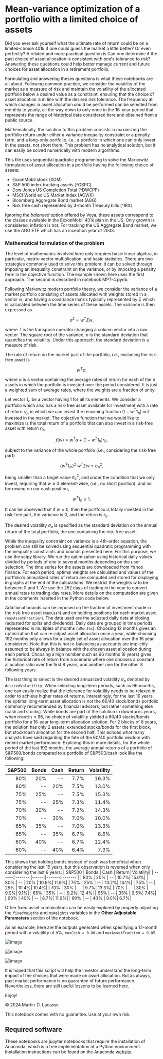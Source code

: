 # **Mean-variance optimization of a portfolio with a limited choice of assets**
Did you ever ask yourself what the ultimate rate of return could be on a limited-choice 401k if one could guess the market a little better? Or even perfectly? A related and more practical question is Can one determine if the past choice of asset allocation is consistent with one's tolerance to risk? Answering these questions could help better manage current and future choices for asset allocation in a retirement portfolio.

Formulating and answering theses questions is what these notebooks are all about. Following common practice, we consider the volatility of the market as a measure of risk and maintain the volatility of the allocated portfolio below a desired value as a constraint, ensuring that the choice of asset allocation is in line with the desired risk tolerance. The frequency at which changes in asset allocation could be performed can be selected from monthly to yearly, all the way down to only once in the 16-year period that represents the range of historical data considered here and obtained from a public source.

Mathematically, the solution to this problem consists in maximizing the portfolio return under either a variance inequality constraint or a penalty term, and a long-only portfolio, i.e., a portfolio in which one can only invest in the assets, not short them. This problem has no analytical solution, but it can easily be solved numerically with modern algorithms. 

This file uses sequential quadratic programming to solve the Markowitz formulation of asset allocation in a portfolio having the following choice of assets:

- ExxonMobil stock (XOM)
- S&P 500 index tracking assets (^GSPC)
- Dow Jones US Completion Total (^DWCPF)
- MSCI World ex US Market Index (ACWX)
- Bloomberg Aggregate Bond market (AGG)
- Risk free cash represented by 3-month Treasury bills (^IRX)

Ignoring the *balanced* option offered by Voya, these assets correspond to the classes available in the ExxonMobil 401k plan in the US.
Only growth is considered, inflation is not.
For tracking the US Aggregate Bond market, we use the AGG ETF which has an inception year of 2003.

### Mathematical formulation of the problem
The level of mathematics involved here only requires basic linear algebra, in particular, matrix-vector multiplication, and basic statistics. There are two strategies commonly used to solve this problem: it can be solved through imposing an inequality constraint on the variance, or by imposing a penalty term in the objective function. The example shown here uses the first approach. The second is described in notebook MPT-4.pynb.

Following Markowitz modern portfolio theory, we consider the variance of a market portfolio consisting of assets allocated with weights stored in a vector $w$, and having a covariance matrix typically represented by $\Sigma$ which is calculated between the time series of these assets. The variance is then expressed as
```math
\sigma^2 = w^T \Sigma w,
```
where $T$ is the transpose operator changing a column vector into a row vector. The square root of the variance, $\sigma$ is the standard deviation that quantifies the volatility. Under this approach, the standard deviation is a measure of risk.

The rate of return on the market part of the portfolio, i.e., excluding the risk-free asset is
```math
w^T \alpha, 
```
where $\alpha$ is a vector containing the average rates of return for each of the $n$ assets in which the portfolio is invested over the period considered. It is just a weighted sum of average rates, where the weights are a fraction of unity.

Let vector $1_n$ be a vector having 1 for all its elements. 
We consider a portfolio which also has a risk-free asset available for investment with a rate of return $r_0$, in which we
can invest the remaining fraction $(1 - w^T 1_n)$ not invested in the market.
The objective function that we would like to maximize is the total return of a portfolio that can also invest in a risk-free asset with return $r_0$, 
```math
f(w) = w^T \alpha + (1 - w^T 1_n)r_0,
```
subject to the variance of the whole portfolio (i.e., considering the risk-free part) 
```math
(w^T 1_m)^2\  w^T\Sigma w \le \sigma_o^2,
```
being smaller than a target value $\sigma_o^2$,
and under the condition that we only invest, requiring that $w \ge 0$ element-wise, (i.e., no short position), and no borrowing on our cash position, 
```math
w^T 1_n \le 1. 
```
It can be observed that if $w=0$, then the portfolio is totally invested in the risk-free part, the variance is 0, and the return is $r_0$.

The desired volatility $\sigma_o$ is specified as the standard deviation on the annual return of the total portfolio, the one containing the risk-free asset.

While the inequality constraint on variance is a 4th-order equation, the problem can still be solved using sequential quadratic programming with the inequality constraints and bounds presented here. For this purpose, we  use the scipy library. We run the optimization using historical daily values divided by periods of one to several months depending on the user selection. The time series for the assets are downloaded from Yahoo finance. For each period, optimal weights are calculated and values of the portfolio's annualized rates of return are computed and stored for displaying in graphs at the end of the calculations. We restrict the weights $w$ to be between 0 and 1. We use the 252 days of trading in the year to convert annual rates to trading-day rates. More details on the computation are given in the comments inserted in the Python code below.

Additional bounds can be imposed on the fraction of investment made in the risk-free asset (`maxCash`) and on holding positions for each market asset (`maxAssetFraction`). The data used are the adjusted daily data at closing (adjusted for splits and dividends). Daily data are grouped in time periods represented in multiples of months (`nMonths`). Choosing 12 months gives an optimization that can re-adjust asset allocation once a year, while choosing 192 months only allows for a single set of asset allocation over the 16 year considered. Note that this is not re-balancing as accounts are implicitly assumed to be always in balance with the chosen asset allocation during each period. Choosing a high number such as 96 months (8 years) gives the historical rate of return from a scenario where one chooses a constant allocation ratio over the first 8 years, and another one for the other 8 following years.

The last thing to select is the desired annualized volatility $\sigma_o$ denoted by `desiredVolatility`. When selecting long-term periods, such as 96 months, one can easily realize that the tolerance for volatility needs to be relaxed in order to achieve higher rates of returns. Interestingly, for the last 16 years, the optimal long-term asset allocation is not the 60/40 stock/bonds portfolio commonly recommended by financial advisors, but rather something else (cash and stocks). While bonds are part of the solution in downturns years, when `nMonths` $\le$ 96, no choice of volatility yielded a 60/40 stocks/bonds portfolio for a 16-year long-term allocation solution. For 2 blocks of 8 years, the solution has only 2 assets: extended stocks/bonds for the first block, but stock/cash allocation for the second half. This echoes what many analysts have said regarding the fate of the 60/40 portfolio wisdom with recent market performance. Exploring this in more details, for the whole period of the last 192 months, the average annual returns of a portfolio of S&P500/bonds compared to a portfolio of S&P500/cash look like the following:

| S&P500 | Bonds | Cash | Return| Volatility|
| ------: |-------:|------:|-------:|-----------:|
| 80% | 20% | -- | 7.7%| 16.3%|
| 80% | -- | 20% | 7.5%| 13.0%|
| 75% | 25% | -- | 7.5%| 15.3%|
| 75% | -- | 25% | 7.3%| 11.4%|
| 70% | 30% | -- | 7.2%| 14.3%|
| 70% | -- | 30% | 7.0%| 10.0%|
| 65% | 35% | -- | 7.0%| 13.3%|
| 65% | -- | 35% | 6.7%|  8.6%|
| 60% | 40% | -- | 6.7%| 12.4%|
| 60% | -- | 40% | 6.4%|  7.3%|

This shows that holding bonds instead of cash was beneficial when considering the last 16 years, but this observation is reversed when only considering the last 8 years:
| S&P500 | Bonds | Cash | Return| Volatility|
| ------:|-------:|------:|-------:|-------:|
| 80% | 20% | -- | 10.7%| 15.0%|
| 80% | -- | 20% | 10.8%| 11.9%|
| 75% | 25% | -- | 10.2%| 14.1%|
| 75% | -- | 25% | 10.4%| 10.4%|
| 70% | 30% | -- | 9.7%| 13.3%|
| 70% | -- | 30% | 9.9%|  9.1%|
| 65% | 35% | -- | 9.2%| 12.4%|
| 65% | -- | 35% | 9.5%|  7.4%|
| 60% | 40% | -- | 8.7%| 11.6%|
| 60% | -- | 40% | 9.0%|  6.7%|


Other fixed asset combinations can be easily explored by properly adjusting the `fixedWeigths` and `myWeights` variables in the **Other Adjustable Parameters** section of the notebook.

As an example, here are the outputs generated when specifying a 12-month period with a volatility of 5%, `maxCash = 0.80` and `maxAssetFraction = 0.85`.

![image](https://github.com/mdlacasse/xomsavings/assets/19365223/01a6c9cc-82e5-48e7-98c7-44652e62f229)

![image](https://github.com/mdlacasse/xomsavings/assets/19365223/29c4dd3e-26f5-4403-8fb5-99c5559f047c)

![image](https://github.com/mdlacasse/xomsavings/assets/19365223/3f24fcc2-2470-454d-aa7d-6342212a8513)



It is hoped that this script will help the investor understand the long-term impact of the choices that were made on asset allocation. But as always, past market performance is no guarantee of future performance. Nevertheless, there are still useful lessons to be learned here.

Enjoy!

&copy;  2024 Martin-D. Lacasse

This notebook comes with no guarantee. Use at your own risk.

## Required software
These notebooks are jupyter notebooks that require the installation of Anaconda, which is a free implementation of a Python environment. Installation instructions can be found on the Anaconda [website](www.anaconda.com).

